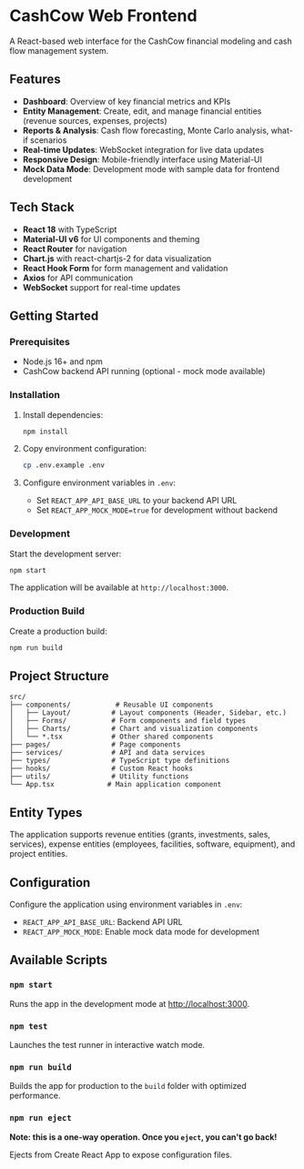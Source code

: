 # CashCow Web Frontend

A React-based web interface for the CashCow financial modeling and cash flow management system.

## Features

- **Dashboard**: Overview of key financial metrics and KPIs
- **Entity Management**: Create, edit, and manage financial entities (revenue sources, expenses, projects)
- **Reports & Analysis**: Cash flow forecasting, Monte Carlo analysis, what-if scenarios
- **Real-time Updates**: WebSocket integration for live data updates
- **Responsive Design**: Mobile-friendly interface using Material-UI
- **Mock Data Mode**: Development mode with sample data for frontend development

## Tech Stack

- **React 18** with TypeScript
- **Material-UI v6** for UI components and theming
- **React Router** for navigation
- **Chart.js** with react-chartjs-2 for data visualization
- **React Hook Form** for form management and validation
- **Axios** for API communication
- **WebSocket** support for real-time updates

## Getting Started

### Prerequisites

- Node.js 16+ and npm
- CashCow backend API running (optional - mock mode available)

### Installation

1. Install dependencies:
   ```bash
   npm install
   ```

2. Copy environment configuration:
   ```bash
   cp .env.example .env
   ```

3. Configure environment variables in `.env`:
   - Set `REACT_APP_API_BASE_URL` to your backend API URL
   - Set `REACT_APP_MOCK_MODE=true` for development without backend

### Development

Start the development server:
```bash
npm start
```

The application will be available at `http://localhost:3000`.

### Production Build

Create a production build:
```bash
npm run build
```

## Project Structure

```
src/
├── components/           # Reusable UI components
│   ├── Layout/          # Layout components (Header, Sidebar, etc.)
│   ├── Forms/           # Form components and field types
│   ├── Charts/          # Chart and visualization components
│   └── *.tsx            # Other shared components
├── pages/               # Page components
├── services/            # API and data services
├── types/               # TypeScript type definitions
├── hooks/               # Custom React hooks
├── utils/               # Utility functions
└── App.tsx             # Main application component
```

## Entity Types

The application supports revenue entities (grants, investments, sales, services), expense entities (employees, facilities, software, equipment), and project entities.

## Configuration

Configure the application using environment variables in `.env`:
- `REACT_APP_API_BASE_URL`: Backend API URL
- `REACT_APP_MOCK_MODE`: Enable mock data mode for development

## Available Scripts

### `npm start`

Runs the app in the development mode at [http://localhost:3000](http://localhost:3000).

### `npm test`

Launches the test runner in interactive watch mode.

### `npm run build`

Builds the app for production to the `build` folder with optimized performance.

### `npm run eject`

**Note: this is a one-way operation. Once you `eject`, you can't go back!**

Ejects from Create React App to expose configuration files.
